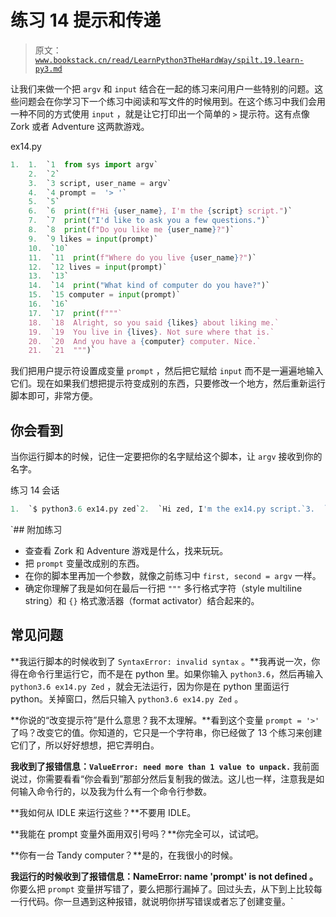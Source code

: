 # 练习 14 提示和传递

> 原文：[`www.bookstack.cn/read/LearnPython3TheHardWay/spilt.19.learn-py3.md`](https://www.bookstack.cn/read/LearnPython3TheHardWay/spilt.19.learn-py3.md)

让我们来做一个把 `argv` 和 `input` 结合在一起的练习来问用户一些特别的问题。这些问题会在你学习下一个练习中阅读和写文件的时候用到。在这个练习中我们会用一种不同的方式使用 `input` ，就是让它打印出一个简单的 `>` 提示符。这有点像 Zork 或者 Adventure 这两款游戏。

ex14.py

```py
1.  1.  `1  from sys import argv`
    2.  `2`
    3.  `3 script, user_name = argv`
    4.  `4 prompt =  '> '`
    5.  `5`
    6.  `6  print(f"Hi {user_name}, I'm the {script} script.")`
    7.  `7  print("I'd like to ask you a few questions.")`
    8.  `8  print(f"Do you like me {user_name}?")`
    9.  `9 likes = input(prompt)`
    10.  `10`
    11.  `11  print(f"Where do you live {user_name}?")`
    12.  `12 lives = input(prompt)`
    13.  `13`
    14.  `14  print("What kind of computer do you have?")`
    15.  `15 computer = input(prompt)`
    16.  `16`
    17.  `17  print(f"""`
    18.  `18  Alright, so you said {likes} about liking me.`
    19.  `19  You live in {lives}. Not sure where that is.`
    20.  `20  And you have a {computer} computer. Nice.`
    21.  `21  """)`
```

我们把用户提示符设置成变量 `prompt` ，然后把它赋给 `input` 而不是一遍遍地输入它们。现在如果我们想把提示符变成别的东西，只要修改一个地方，然后重新运行脚本即可，非常方便。

## 你会看到

当你运行脚本的时候，记住一定要把你的名字赋给这个脚本，让 `argv` 接收到你的名字。

练习 14 会话

```py
1.  `$ python3.6 ex14.py zed`2.  `Hi zed, I'm the ex14.py script.`3.  `I'd like to ask you a few questions.`4.  `Do you like me zed?`5.  `>  Yes`6.  `Where  do you live zed?`7.  `>  San  Francisco`8.  `What kind of computer do you have?`9.  `>  Tandy  1000`11.  ``Alright, so you said Yes about liking me.``12.  ``You live in  San  Francisco.  Not sure where that is.``13.  ``And you have a Tandy  1000 computer.  Nice.``
```

 `## 附加练习

*   查查看 Zork 和 Adventure 游戏是什么，找来玩玩。
*   把 `prompt` 变量改成别的东西。
*   在你的脚本里再加一个参数，就像之前练习中 `first, second = argv` 一样。
*   确定你理解了我是如何在最后一行把 `"""` 多行格式字符（style multiline string）和 `{}` 格式激活器（format activator）结合起来的。

## 常见问题

**我运行脚本的时候收到了 `SyntaxError: invalid syntax` 。**我再说一次，你得在命令行里运行它，而不是在 python 里。如果你输入 `python3.6`，然后再输入 `python3.6 ex14.py Zed` ，就会无法运行，因为你是在 python 里面运行 python。关掉窗口，然后只输入 `python3.6 ex14.py Zed` 。

**你说的“改变提示符”是什么意思？我不太理解。**看到这个变量 `prompt = '>'` 了吗？改变它的值。你知道的，它只是一个字符串，你已经做了 13 个练习来创建它们了，所以好好想想，把它弄明白。

**我收到了报错信息：`ValueError: need more than 1 value to unpack.`** 我前面说过，你需要看看“你会看到”那部分然后复制我的做法。这儿也一样，注意我是如何输入命令行的，以及我为什么有一个命令行参数。

**我如何从 IDLE 来运行这些？**不要用 IDLE。

**我能在 prompt 变量外面用双引号吗？**你完全可以，试试吧。

**你有一台 Tandy computer？**是的，在我很小的时候。

**我运行的时候收到了报错信息：NameError: name 'prompt' is not defined 。** 你要么把 `prompt` 变量拼写错了，要么把那行漏掉了。回过头去，从下到上比较每一行代码。你一旦遇到这种报错，就说明你拼写错误或者忘了创建变量。`